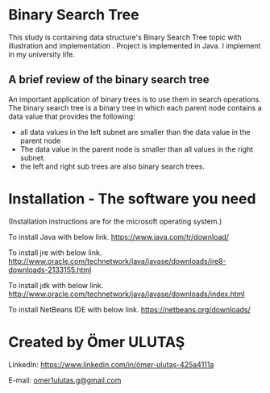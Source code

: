 # Binary Search Tree

This study is containing data structure's Binary Search Tree topic with illustration and implementation . Project is implemented in Java. I implement in my university life.

## A brief review of the binary search tree

An important application of binary trees is to use them in search operations. The binary search tree is a binary tree in which each parent node contains a data value that provides the following:

- all data values in the left subnet are smaller than the data value in the parent node
- The data value in the parent node is smaller than all values in the right subnet.
- the left and right sub trees are also binary search trees.

# Installation - The software you need

(Installation instructions are for the microsoft operating system.)

To install Java with below link. https://www.java.com/tr/download/

To install jre with below link. http://www.oracle.com/technetwork/java/javase/downloads/jre8-downloads-2133155.html

To install jdk with below link. http://www.oracle.com/technetwork/java/javase/downloads/index.html

To install NetBeans IDE with below link. https://netbeans.org/downloads/
			  
		
# Created by Ömer ULUTAŞ

LinkedIn: https://www.linkedin.com/in/ömer-ulutaş-425a4111a 

E-mail: omer1ulutas.g@gmail.com
